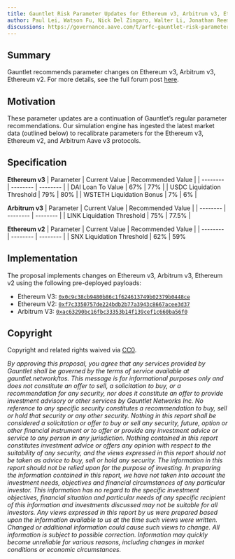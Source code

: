 ```yaml
---
title: Gauntlet Risk Parameter Updates for Ethereum v3, Arbitrum v3, Ethereum v2
author: Paul Lei, Watson Fu, Nick Del Zingaro, Walter Li, Jonathan Reem, Nick Cannon, Sarah Chen, Aaruran Chandrasekhar
discussions: https://governance.aave.com/t/arfc-gauntlet-risk-parameter-updates-for-ethereum-v3-arbitrum-v3-ethereum-v2-2023-06-26/13825/7?u=gauntlet
---
```


## Summary

Gauntlet recommends parameter changes on Ethereum v3, Arbitrum v3, Ethereum v2. For more details, see the full forum post [here]((https://governance.aave.com/t/arfc-gauntlet-risk-parameter-updates-for-ethereum-v3-arbitrum-v3-ethereum-v2-2023-06-26/13825/7?u=gauntlet)).


## Motivation

These parameter updates are a continuation of Gauntlet’s regular parameter recommendations. Our simulation engine has ingested the latest market data (outlined below) to recalibrate parameters for the Ethereum v3, Ethereum v2, and Arbitrum Aave v3 protocols.


## Specification
**Ethereum v3**
| Parameter | Current Value | Recommended Value |
| -------- | -------- | -------- |
| DAI Loan To Value | 67% | 77% |
| USDC Liquidation Threshold | 79% | 80% |
| WSTETH Liquidation Bonus | 7% | 6% |

**Arbitrum v3**
| Parameter | Current Value | Recommended Value |
| -------- | -------- | -------- |
| LINK Liquidation Threshold | 75% | 77.5% |

**Ethereum v2**
| Parameter | Current Value | Recommended Value |
| -------- | -------- | -------- |
| SNX Liquidation Threshold | 62% | 59%

## Implementation

The proposal implements changes on Ethereum v3, Arbitrum v3, Ethereum v2 using the following pre-deployed payloads:
  - Ethereum V3: [`0x0c9c38cb9480b86c1f624613749b02379b0448ce`](https://etherscan.io/address/0x0c9c38cb9480b86c1f624613749b02379b0448ce)
  - Ethereum V2: [`0xf7c3350757de224bdb2b77a3943c8667acee3d37`](https://etherscan.io/address/0xf7c3350757de224bdb2b77a3943c8667acee3d37)
  - Arbitrum V3: [`0xac63290bc16fbc33353b14f139cef1c660ba56f0`](https://arbiscan.io/address/0xac63290bc16fbc33353b14f139cef1c660ba56f0)


## Copyright

Copyright and related rights waived via [CC0](https://creativecommons.org/publicdomain/zero/1.0/).

*By approving this proposal, you agree that any services provided by Gauntlet shall be governed by the terms of service available at gauntlet.network/tos. This message is for informational purposes only and does not constitute an offer to sell, a solicitation to buy, or a recommendation for any security, nor does it constitute an offer to provide investment advisory or other services by Gauntlet Networks Inc. No reference to any specific security constitutes a recommendation to buy, sell or hold that security or any other security. Nothing in this report shall be considered a solicitation or offer to buy or sell any security, future, option or other financial instrument or to offer or provide any investment advice or service to any person in any jurisdiction. Nothing contained in this report constitutes investment advice or offers any opinion with respect to the suitability of any security, and the views expressed in this report should not be taken as advice to buy, sell or hold any security. The information in this report should not be relied upon for the purpose of investing. In preparing the information contained in this report, we have not taken into account the investment needs, objectives and financial circumstances of any particular investor. This information has no regard to the specific investment objectives, financial situation and particular needs of any specific recipient of this information and investments discussed may not be suitable for all investors. Any views expressed in this report by us were prepared based upon the information available to us at the time such views were written. Changed or additional information could cause such views to change. All information is subject to possible correction. Information may quickly become unreliable for various reasons, including changes in market conditions or economic circumstances.*
